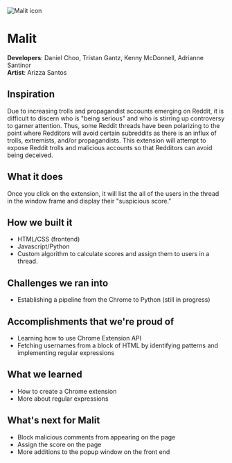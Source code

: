 ![Malit icon](/Malitv2/icon.png)
# Malit
**Developers**: Daniel Choo, Tristan Gantz, Kenny McDonnell, Adrianne Santinor<br/>
**Artist**: Arizza Santos

## Inspiration
<p>Due to increasing trolls and propagandist accounts emerging on Reddit, it is difficult to discern who is "being serious" and who is stirring up controversy to garner attention. Thus, some Reddit threads have been polarizing to the point where Redditors will avoid certain subreddits as there is an influx of trolls, extremists, and/or propagandists. This extension will attempt to expose Reddit trolls and malicious accounts so that Redditors can avoid being deceived.</p>

## What it does
<p>Once you click on the extension, it will list the all of the users in the thread in the window frame and display their "suspicious score." </p>

## How we built it
- HTML/CSS (frontend)
- Javascript/Python
- Custom algorithm to calculate scores and assign them to users in a thread.

## Challenges we ran into
- Establishing a pipeline from the Chrome to Python (still in progress)

## Accomplishments that we're proud of 
- Learning how to use Chrome Extension API
- Fetching usernames from a block of HTML by identifying patterns and implementing regular expressions

## What we learned
- How to create a Chrome extension
- More about regular expressions

## What's next for Malit
- Block malicious comments from appearing on the page
- Assign the score on the page
- More additions to the popup window on the front end
